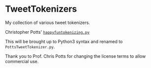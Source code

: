 TweetTokenizers
===============

My collection of various tweet tokenizers.

Christopher Potts' [`happyfuntokenizing.py`](http://sentiment.christopherpotts.net/code-data/happyfuntokenizing.py)

This will be brought up to Python3 syntax and renamed to `PottsTweetTokenizer.py`.

Thank you to Prof. Chris Potts for changing the license terms to allow commercial use.




